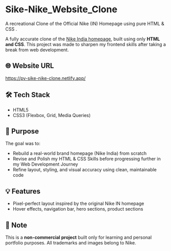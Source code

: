 # Sike-Nike_Website_Clone
A recreational Clone of the Official Nike (IN) Homepage using pure HTML &amp; CSS .

A fully accurate clone of the [Nike India homepage](https://www.nike.com/in), built using only **HTML and CSS**. This project was made to sharpen my frontend skills after taking a break from web development.

## 🌐 Website URL 
  https://pv-sike-nike-clone.netlify.app/

## 🛠️ Tech Stack
- HTML5
- CSS3 (Flexbox, Grid, Media Queries)

## 🎯 Purpose
The goal was to:
- Rebuild a real-world brand homepage (Nike India) from scratch
- Revise and Polish my HTML & CSS Skills before progressing further in my Web Development Journey 
- Refine layout, styling, and visual accuracy using clean, maintainable code

## 💡 Features
- Pixel-perfect layout inspired by the original Nike IN homepage
- Hover effects, navigation bar, hero sections, product sections

## 🚫 Note
This is a **non-commercial project** built only for learning and personal portfolio purposes. All trademarks and images belong to Nike.
